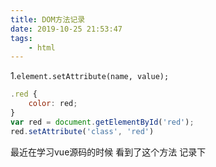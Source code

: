 ```yaml
---
title: DOM方法记录
date: 2019-10-25 21:53:47
tags:  
    - html
---
```


<!-- more -->
1.`element.setAttribute(name, value);`
```js
.red {
    color: red;
}
var red = document.getElementById('red');
red.setAttribute('class', 'red')
```
最近在学习vue源码的时候 看到了这个方法 记录下